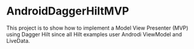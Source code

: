 # AndroidDaggerHiltMVP

This project is to show how to implement a Model View Presenter (MVP) using Dagger Hilt since all Hilt examples user Androdi ViewModel and LiveData.
